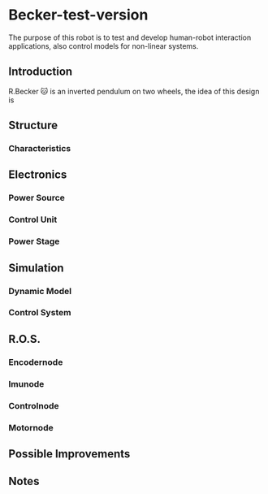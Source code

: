 # Becker-test-version
The purpose of this robot is to test and develop human-robot interaction
applications, also control models for non-linear systems.
## Introduction
R.Becker :cat: is an inverted pendulum on two wheels, the idea of this 
design is 
## Structure
### Characteristics
## Electronics
### Power Source
### Control Unit
### Power Stage
## Simulation
### Dynamic Model
### Control System 
## R.O.S.
### Encodernode
### Imunode
### Controlnode
### Motornode
## Possible Improvements
## Notes
